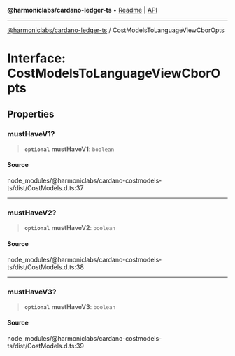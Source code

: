**@harmoniclabs/cardano-ledger-ts** • [Readme](../README.md) \| [API](../globals.md)

***

[@harmoniclabs/cardano-ledger-ts](../README.md) / CostModelsToLanguageViewCborOpts

# Interface: CostModelsToLanguageViewCborOpts

## Properties

### mustHaveV1?

> **`optional`** **mustHaveV1**: `boolean`

#### Source

node\_modules/@harmoniclabs/cardano-costmodels-ts/dist/CostModels.d.ts:37

***

### mustHaveV2?

> **`optional`** **mustHaveV2**: `boolean`

#### Source

node\_modules/@harmoniclabs/cardano-costmodels-ts/dist/CostModels.d.ts:38

***

### mustHaveV3?

> **`optional`** **mustHaveV3**: `boolean`

#### Source

node\_modules/@harmoniclabs/cardano-costmodels-ts/dist/CostModels.d.ts:39
